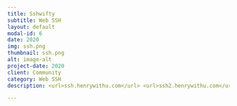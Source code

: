 ```yaml
---
title: Sshwifty
subtitle: Web SSH
layout: default
modal-id: 6
date: 2020
img: ssh.png
thumbnail: ssh.png
alt: image-alt
project-date: 2020
client: Community
category: Web SSH
description: <url>ssh.henrywithu.com</url> <url>ssh2.henrywithu.com</url> SSH and Telnet connector made for the Web.

---
```

